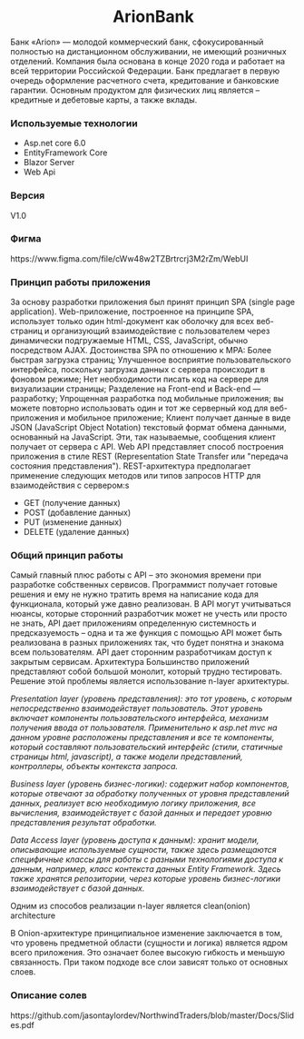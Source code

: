 <h1 align="center">ArionBank</h1>
Банк «Arion» — молодой коммерческий банк, сфокусированный полностью на дистанционном обслуживании, не имеющий розничных отделений. Компания была основана в конце 2020 года и работает на всей территории Российской Федерации. Банк предлагает в первую очередь оформление расчетного счета, кредитование и банковские гарантии.  Основным продуктом для физических лиц является – кредитные и дебетовые карты, а также вклады.
<h3>Используемые технологии</h3>
<ul>
     <li>Asp.net core 6.0</li>
     <li>EntityFramework Core</li>
     <li>Blazor Server</li>
     <li>Web Api</li>
</ul>
<h3>Версия</h3>
V1.0
<h3>Фигма</h3>
<div>https://www.figma.com/file/cWw48w2TZBrtrcrj3M2rZm/WebUI</div>
<h3>Принцип работы приложения</h3>
За основу разработки приложения был принят принцип SPA (single page application).
Web-приложение, построенное на принципе SPA, использует только один html-документ как оболочку для всех веб-страниц и организующий взаимодействие с пользователем через динамически подгружаемые HTML, CSS, JavaScript, обычно посредством AJAX.
Достоинства SPA по отношению к MPA:
Более быстрая загрузка страниц;
Улучшенное восприятие пользовательского интерфейса, поскольку загрузка данных с сервера происходит в фоновом режиме;
Нет необходимости писать код на сервере для визуализации страницы;
Разделение на Front-end и Back-end — разработку;
Упрощенная разработка под мобильные приложения; вы можете повторно использовать один и тот же серверный код для веб-приложения и мобильное приложение;
Клиент получает данные в виде JSON (JavaScript Object Notation)  текстовый формат обмена данными, основанный на JavaScript. Эти, так называемые, сообщения клиент получает от сервера с API. 
Web API представляет способ построения приложения в стиле REST (Representation State Transfer или "передача состояния представления"). REST-архитектура предполагает применение следующих методов или типов запросов HTTP для взаимодействия с сервером:s
<ul>
    <li>GET (получение данных)</li>
    <li>POST (добавление данных)</li>
    <li>PUT (изменение данных)</li>
    <li>DELETE (удаление данных)</li>
</ul>
<h3>Общий принцип работы</h3>

Самый главный плюс работы с API – это экономия времени при разработке собственных сервисов. Программист получает готовые решения и ему не нужно тратить время на написание кода для функционала, который уже давно реализован.
В API могут учитываться нюансы, которые сторонний разработчик может не учесть или просто не знать,
API дает приложениям определенную системность и предсказуемость – одна и та же функция с помощью API может быть реализована в разных приложениях так, что будет понятна и знакома всем пользователям.
API дает сторонним разработчикам доступ к закрытым сервисам.
Архитектура
Большинство приложений представляют собой большой монолит, который трудно тестировать. Решение этой проблемы является использование n-layer архитектуры.

<em>Presentation layer (уровень представления): это тот уровень, с которым непосредственно взаимодействует пользователь. Этот уровень включает компоненты пользовательского интерфейса, механизм получения ввода от пользователя. Применительно к asp.net mvc на данном уровне расположены представления и все те компоненты, который составляют пользовательский интерфейс (стили, статичные страницы html, javascript), а также модели представлений, контроллеры, объекты контекста запроса.</em>
     
<em>Business layer (уровень бизнес-логики): содержит набор компонентов, которые отвечают за обработку полученных от уровня представлений данных, реализует всю необходимую логику приложения, все вычисления, взаимодействует с базой данных и передает уровню представления результат обработки.</em>
     
<em>Data Access layer (уровень доступа к данным): хранит модели, описывающие используемые сущности, также здесь размещаются специфичные классы для работы с разными технологиями доступа к данным, например, класс контекста данных Entity Framework. Здесь также хранятся репозитории, через которые уровень бизнес-логики взаимодействует с базой данных.</em>
     
Одним из способов реализации n-layer является clean(onion) architecture

В Onion-архитектуре принципиальное изменение заключается в том, что уровень предметной области (сущности и логика) является ядром всего приложения. Это означает более высокую гибкость и меньшую связанность. При таком подходе все слои зависят только от основных слоев.
<h3>Описание солев</h3> <div>https://github.com/jasontaylordev/NorthwindTraders/blob/master/Docs/Slides.pdf</div>
